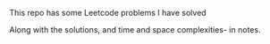 This repo has some Leetcode problems I have solved

Along with the solutions, and time and space complexities- in notes.

